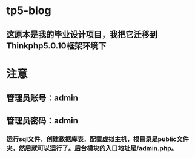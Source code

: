 # tp5-blog
## 这原本是我的毕业设计项目，我把它迁移到Thinkphp5.0.10框架环境下

# 注意

## 管理员账号：admin

## 管理员密码：admin

### 运行sql文件，创建数据库表，配置虚拟主机，根目录是public文件夹，然后就可以运行了。后台模块的入口地址是/admin.php。

